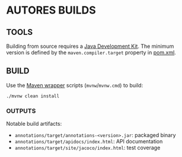 # AUTORES BUILDS

## TOOLS

Building from source requires a [Java Development Kit](https://whichjdk.com/).
The minimum version is defined by the `maven.compiler.target` property in [pom.xml](pom.xml).

## BUILD

Use the [Maven wrapper](https://maven.apache.org/wrapper/) scripts (`mvnw`/`mvnw.cmd`) to build:

```shell
./mvnw clean install
```

### OUTPUTS

Notable build artifacts:

 - `annotations/target/annotations-<version>.jar`: packaged binary
 - `annotations/target/apidocs/index.html`: API documentation
 - `annotations/target/site/jacoco/index.html`: test coverage
